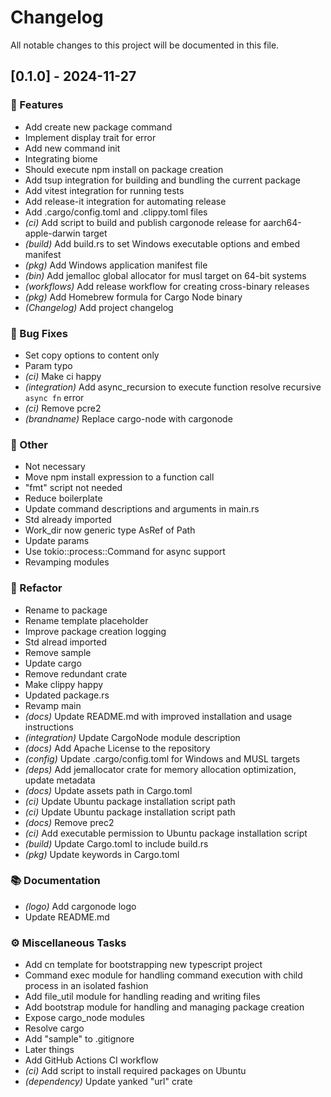 # Changelog

All notable changes to this project will be documented in this file.

## [0.1.0] - 2024-11-27

### 🚀 Features

- Add create new package command
- Implement display trait for error
- Add new command init
- Integrating biome
- Should execute npm install on package creation
- Add tsup integration for building and bundling the current package
- Add vitest integration for running tests
- Add release-it integration for automating release
- Add .cargo/config.toml and .clippy.toml files
- _(ci)_ Add script to build and publish cargonode release for aarch64-apple-darwin target
- _(build)_ Add build.rs to set Windows executable options and embed manifest
- _(pkg)_ Add Windows application manifest file
- _(bin)_ Add jemalloc global allocator for musl target on 64-bit systems
- _(workflows)_ Add release workflow for creating cross-binary releases
- _(pkg)_ Add Homebrew formula for Cargo Node binary
- _(Changelog)_ Add project changelog

### 🐛 Bug Fixes

- Set copy options to content only
- Param typo
- _(ci)_ Make ci happy
- _(integration)_ Add async_recursion to execute function resolve recursive `async fn` error
- _(ci)_ Remove pcre2
- _(brandname)_ Replace cargo-node with cargonode

### 💼 Other

- Not necessary
- Move npm install expression to a function call
- "fmt" script not needed
- Reduce boilerplate
- Update command descriptions and arguments in main.rs
- Std already imported
- Work_dir now generic type AsRef of Path
- Update params
- Use tokio::process::Command for async support
- Revamping modules

### 🚜 Refactor

- Rename to package
- Rename template placeholder
- Improve package creation logging
- Std alread imported
- Remove sample
- Update cargo
- Remove redundant crate
- Make clippy happy
- Updated package.rs
- Revamp main
- _(docs)_ Update README.md with improved installation and usage instructions
- _(integration)_ Update CargoNode module description
- _(docs)_ Add Apache License to the repository
- _(config)_ Update .cargo/config.toml for Windows and MUSL targets
- _(deps)_ Add jemallocator crate for memory allocation optimization, update metadata
- _(docs)_ Update assets path in Cargo.toml
- _(ci)_ Update Ubuntu package installation script path
- _(ci)_ Update Ubuntu package installation script path
- _(docs)_ Remove prec2
- _(ci)_ Add executable permission to Ubuntu package installation script
- _(build)_ Update Cargo.toml to include build.rs
- _(pkg)_ Update keywords in Cargo.toml

### 📚 Documentation

- _(logo)_ Add cargonode logo
- Update README.md

### ⚙️ Miscellaneous Tasks

- Add cn template for bootstrapping new typescript project
- Command exec module for handling command execution with child process in an isolated fashion
- Add file_util module for handling reading and writing files
- Add bootstrap module for handling and managing package creation
- Expose cargo_node modules
- Resolve cargo
- Add "sample" to .gitignore
- Later things
- Add GitHub Actions CI workflow
- _(ci)_ Add script to install required packages on Ubuntu
- _(dependency)_ Update yanked "url" crate
